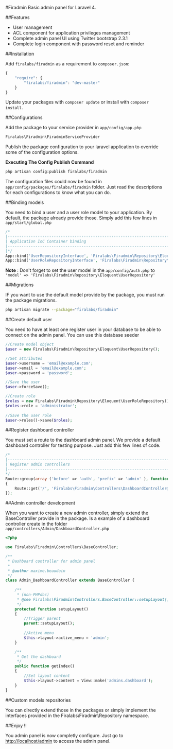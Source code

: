 #Firadmin
Basic admin panel for Laravel 4.

##Features
* User management
* ACL component for application privileges management
* Complete admin panel UI using Twitter bootstrap 2.3.1
* Complete login component with password reset and reminder

##Installation

Add `firalabs/firadmin` as a requirement to `composer.json`:

```javascript
{
    "require": {
        "firalabs/firadmin": "dev-master"
    }
}
```

Update your packages with `composer update` or install with `composer install`.

##Configurations

Add the package to your service provider in ```app/config/app.php```

```php
Firalabs\Firadmin\FiradminServiceProvider
```

Publish the package configuration to your laravel application to override some of the configuration options.

**Executing The Config Publish Command**

```bash
php artisan config:publish firalabs/firadmin
```

The configuration files could now be found in `app/config/packages/firalabs/firadmin` folder. Just read the descriptions for each configurations to know what you can do.

##Binding models

You need to bind a user and a user role model to your application. By default, the package already provide those. Simply add this few lines in `app/start/global.php`

```php
/*
|--------------------------------------------------------------------------
| Application IoC Container binding
|--------------------------------------------------------------------------
|*/
App::bind('UserRepositoryInterface', 'Firalabs\Firadmin\Repository\Eloquent\UserRepository'); //User model
App::bind('UserRoleRepositoryInterface', 'Firalabs\Firadmin\Repository\Eloquent\UserRoleRepository'); //User role model
```

**Note** : Don't forget to set the user model in the `app/config/auth.php` to `'model' => 'Firalabs\Firadmin\Repository\Eloquent\UserRepository'`

##Migrations

IF you want to use the default model provide by the package, you must run the package migrations.

```bash
php artisan migrate --package="firalabs/firadmin"
```

##Create default user

You need to have at least one register user in your database to be able to connect on the admin panel. You can use this database seeder

```php
//Create model object
$user = new Firalabs\Firadmin\Repository\Eloquent\UserRepository();

//Set attributes
$user->username = 'email@example.com';
$user->email = 'email@example.com';
$user->password = 'password';

//Save the user
$user->forceSave();

//Create role
$roles = new Firalabs\Firadmin\Repository\Eloquent\UserRoleRepository();		
$roles->role = 'administrator';		
			
//Save the user role
$user->roles()->save($roles);
```

##Register dashboard controller

You must set a route to the dashboard admin panel. We provide a default dashboard controller for testing purpose. Just add this few lines of code.

```php
/*
|--------------------------------------------------------------------------
| Register admin controllers
|--------------------------------------------------------------------------
*/
Route::group(array ('before' => 'auth', 'prefix' => 'admin' ), function ()
{	
	Route::get('/', 'Firalabs\Firadmin\Controllers\DashboardController@getIndex');
});
```

##Admin controller development

When you want to create a new admin controller, simply extend the BaseController provide in the package. Is a example of a dashboard controller create in the folder `app/controllers/Admin/DashboardController.php` 

```php
<?php

use Firalabs\Firadmin\Controllers\BaseController;

/**
 * Dashboard controller for admin panel
 * 
 * @author maxime.beaudoin
 */
class Admin_DashboardController extends BaseController {
    
    /**
     * (non-PHPdoc)
     * @see Firalabs\Firadmin\Controllers.BaseController::setupLayout()
     */
    protected function setupLayout()
    {
    	//Trigger parent
    	parent::setupLayout();
		
		//Active menu
		$this->layout->active_menu = 'admin';
    }

	/**
	 * Get the dashboard
	 */
	public function getIndex()
	{
		//Set layout content
		$this->layout->content = View::make('admins.dashboard');
	}
}
```

##Custom models repositories

You can directly extend those in the packages or simply implement the interfaces provided in the Firalabs\Firadmin\Repository namespace.

##Enjoy !!

You admin panel is now completly configure. Just go to [http://localhost/admin](http://localhost/admin) to access the admin panel.